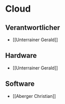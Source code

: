 # Cloud
## Verantwortlicher
- [[Unterrainer Gerald]]
## Hardware
- [[Unterrainer Gerald]]
## Software
- [[Aberger Christian]]
